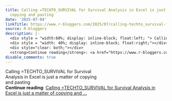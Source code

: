 ```yaml
---
title: Calling =TECHTO_SURVIVAL for Survival Analysis in Excel is just a matter of
  copying and pasting
date: '2025-07-04'
linkTitle: https://www.r-bloggers.com/2025/07/calling-techto_survival-for-survival-analysis-in-excel-is-just-a-matter-of-copying-and-pasting/
source: R-bloggers
description: |-
  <div style = "width:60%; display: inline-block; float:left; "> Calling =TECHTO_SURVIVAL for Survival Analysis in Excel is just a matter of copying and pasting</div>
  <div style = "width: 40%; display: inline-block; float:right;"></div>
  <div style="clear: both;"></div>
  <strong>Continue reading</strong>: <a href="https://www.r-bloggers.com/2025/07/calling-techto_survival-for-survival-analysis-in-excel-is-just-a-matter-of-copying-and-pasting/">Calling =TECHTO_SURVIVAL for Survival Analysis in Excel is just a matter of copying and ...
disable_comments: true
---
```

<div style = "width:60%; display: inline-block; float:left; "> Calling =TECHTO_SURVIVAL for Survival Analysis in Excel is just a matter of copying and pasting</div>
<div style = "width: 40%; display: inline-block; float:right;"></div>
<div style="clear: both;"></div>
<strong>Continue reading</strong>: <a href="https://www.r-bloggers.com/2025/07/calling-techto_survival-for-survival-analysis-in-excel-is-just-a-matter-of-copying-and-pasting/">Calling =TECHTO_SURVIVAL for Survival Analysis in Excel is just a matter of copying and ...
